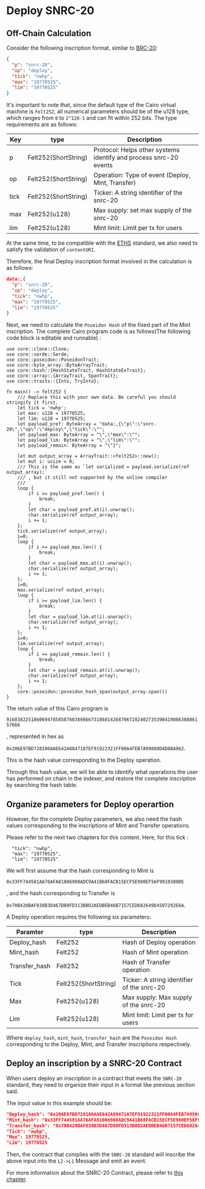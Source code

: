 # Deploy SNRC-20

## Off-Chain Calculation

Consider the following inscription format, similar to [BRC-20](https://domo-2.gitbook.io/brc-20-experiment/):
```json
{ 
  "p": "snrc-20",
  "op": "deploy",
  "tick": "nwhp",
  "max": "19770525",
  "lim": "19770525" 
}
```

It's important to note that, since the default type of the Cairo virtual machine is `Felt252`, all numerical parameters should be of the u128 type, which ranges from `0` to `2^128-1` and can fit within 252 bits. The type requirements are as follows:

|  Key   | type  | Description |  
|  ----  | ----  | ----  |
| p  | Felt252(ShortString) | Protocol: Helps other systems identify and process snrc-20 events |
| op | Felt252(ShortString) | Operation: Type of event (Deploy, Mint, Transfer) |
| tick | Felt252(ShortString) | Ticker: A string identifier of the snrc-20 |
| max | Felt252(u128) | Max supply: set max supply of the snrc-20 |
| lim | Felt252(u128) | Mint limit: Limit per tx for users |

At the same time, to be compatible with the [ETHS](https://docs.ethscriptions.com/overview/protocol-specification#how-to-validate-a-datauri) standard, we also need to satisfy the validation of `contentURI`. 

Therefore, the final Deploy inscription format involved in the calculation is as follows:

```json
data:,{ 
  "p": "snrc-20",
  "op": "deploy",
  "tick": "nwhp",
  "max": "19770525",
  "lim": "19770525" 
}
```

Next, we need to calculate the `Poseidon Hash` of the fixed part of the Mint inscription. The complete Cairo program code is as follows(The following code block is editable and runnable) :

```rust,editable
use core::clone::Clone;
use core::serde::Serde;
use core::poseidon::PoseidonTrait;
use core::byte_array::ByteArrayTrait;
use core::hash::{HashStateTrait, HashStateExTrait};
use core::array::{ArrayTrait, SpanTrait};
use core::traits::{Into, TryInto};

fn main() -> felt252 {
    /// Replace this with your own data. Be careful you should stringify it first.
    let tick = 'nwhp';
    let max: u128 = 19770525;
    let lim: u128 = 19770525;
    let payload_pref: ByteArray = "data:,{\"p\":\"snrc-20\",\"op\":\"deploy\",\"tick\":\"";
    let payload_max: ByteArray = "\",\"max\":\"";
    let payload_lim: ByteArray = "\",\"lim\":\"";
    let payload_remain: ByteArray = "\"}";

    let mut output_array = ArrayTrait::<felt252>::new();
    let mut i: usize = 0;
    /// This is the same as `let serialized = payload.serialize(ref output_array);`
    /// , but it still not supported by the online compiler
    ///
    loop {
        if i >= payload_pref.len() {
            break;
        }
        let char = payload_pref.at(i).unwrap();
        char.serialize(ref output_array);
        i += 1;
    };
    tick.serialize(ref output_array);
    i=0;
    loop {
        if i >= payload_max.len() {
            break;
        }
        let char = payload_max.at(i).unwrap();
        char.serialize(ref output_array);
        i += 1;
    };
    i=0;
    max.serialize(ref output_array);
    loop {
        if i >= payload_lim.len() {
            break;
        }
        let char = payload_lim.at(i).unwrap();
        char.serialize(ref output_array);
        i += 1;
    };
    i=0;
    lim.serialize(ref output_array);
    loop {
        if i >= payload_remain.len() {
            break;
        }
        let char = payload_remain.at(i).unwrap();
        char.serialize(ref output_array);
        i += 1;
    };
    core::poseidon::poseidon_hash_span(output_array.span())
}
```

The return value of this Cairo program is 

`916838225186069478585876038986673186814268706728240273539841908638806157666`

, represented in hex as 

`0x206E97BD728106AAE642A8847107EF91922321FF00A4FEB7A99880D4D8BA962`.

This is the hash value corresponding to the Deploy operation. 

Through this hash value, we will be able to identify what operations the user has performed on chain in the indexer, and restore the complete inscription by searching the hash table.

## Organize parameters for Deploy operartion
However, for the complete Deploy parameters, we also need the hash values corresponding to the inscriptions of Mint and Transfer operations. 

Please refer to the next two chapters for this content. Here, for this tick : 
```
  "tick": "nwhp",
  "max": "19770525",
  "lim": "19770525" 
```
We will first assume that the hash corresponding to Mint is 

`0x33FF744581AA76AFA81006908ADC9A41B68FACB15ECF5E980EF56F9910380DE`

, and the hash corresponding to Transfer is 

`0x70B420BAF038B3D467D80FD313B0D2AEDBEB46B7157CED682649D4507292E6A`.

A Deploy operation requires the following six parameters:

|  Paramter   | type  | Description |  
|  ----  | ----  | ----  |
| Deploy_hash  | Felt252 | Hash of Deploy operation |
| Mint_hash | Felt252 | Hash of Mint operation |
| Transfer_hash | Felt252 | Hash of Transfer operation|
| Tick | Felt252(ShortString) | Ticker: A string identifier of the snrc-20 |
| Max | Felt252(u128) | Max supply: Max supply of the snrc-20 |
| Lim | Felt252(u128) | Mint limit: Limit per tx for users |

Where `deploy_hash`, `mint_hash`, `transfer_hash` are the `Poseidon Hash` corresponding to the Deploy, Mint, and Transfer inscriptions respectively.


## Deploy an inscription by a SNRC-20 Contract

When users deploy an inscription in a contract that meets the `SNRC-20` standard, they need to organize their input in a format like previous section said.

The input value in this example should be:

```json
"Deploy_hash": "0x206E97BD728106AAE642A8847107EF91922321FF00A4FEB7A99880D4D8BA962"
"Mint_hash": "0x33FF744581AA76AFA81006908ADC9A41B68FACB15ECF5E980EF56F9910380DE"
"Transfer_hash": "0x70B420BAF038B3D467D80FD313B0D2AEDBEB46B7157CED682649D4507292E6A",
"Tick": "nwhp",
"Max": 19770525,
"Lim": 19770525
```

Then, the contract that complies with the `SNRC-20` standard will inscribe the above input into the `L2->L1` Message and emit an event.

For more information about the SNRC-20 Contract, please refer to [this chapter](SNRC_20_Contract.md).


